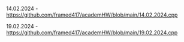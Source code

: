 14.02.2024 - https://github.com/framed417/academHW/blob/main/14.02.2024.cpp

19.02.2024 - https://github.com/framed417/academHW/blob/main/19.02.2024.cpp
